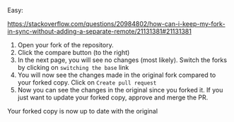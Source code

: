 Easy:

https://stackoverflow.com/questions/20984802/how-can-i-keep-my-fork-in-sync-without-adding-a-separate-remote/21131381#21131381

1. Open your fork of the repository.
2. Click the compare button (to the right)
3. In the next page, you will see no changes (most likely). Switch the forks by clicking on `switching the base` link
4. You will now see the changes made in the original fork compared to your forked copy. Click on `Create pull request`
5. Now you can see the changes in the original since you forked it. If you just want to update your forked copy, approve and merge the PR. 

Your forked copy is now up to date with the original

